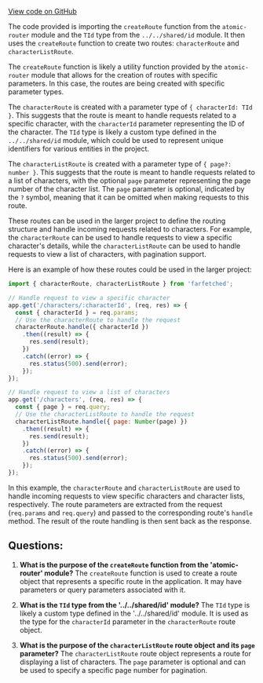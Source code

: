 [View code on GitHub](https://github.com/igorkamyshev/farfetched/apps/showcase/solid-real-world-rick-morty/src/entities/character/model.ts)

The code provided is importing the `createRoute` function from the `atomic-router` module and the `TId` type from the `../../shared/id` module. It then uses the `createRoute` function to create two routes: `characterRoute` and `characterListRoute`. 

The `createRoute` function is likely a utility function provided by the `atomic-router` module that allows for the creation of routes with specific parameters. In this case, the routes are being created with specific parameter types. 

The `characterRoute` is created with a parameter type of `{ characterId: TId }`. This suggests that the route is meant to handle requests related to a specific character, with the `characterId` parameter representing the ID of the character. The `TId` type is likely a custom type defined in the `../../shared/id` module, which could be used to represent unique identifiers for various entities in the project.

The `characterListRoute` is created with a parameter type of `{ page?: number }`. This suggests that the route is meant to handle requests related to a list of characters, with the optional `page` parameter representing the page number of the character list. The `page` parameter is optional, indicated by the `?` symbol, meaning that it can be omitted when making requests to this route.

These routes can be used in the larger project to define the routing structure and handle incoming requests related to characters. For example, the `characterRoute` can be used to handle requests to view a specific character's details, while the `characterListRoute` can be used to handle requests to view a list of characters, with pagination support.

Here is an example of how these routes could be used in the larger project:

```javascript
import { characterRoute, characterListRoute } from 'farfetched';

// Handle request to view a specific character
app.get('/characters/:characterId', (req, res) => {
  const { characterId } = req.params;
  // Use the characterRoute to handle the request
  characterRoute.handle({ characterId })
    .then((result) => {
      res.send(result);
    })
    .catch((error) => {
      res.status(500).send(error);
    });
});

// Handle request to view a list of characters
app.get('/characters', (req, res) => {
  const { page } = req.query;
  // Use the characterListRoute to handle the request
  characterListRoute.handle({ page: Number(page) })
    .then((result) => {
      res.send(result);
    })
    .catch((error) => {
      res.status(500).send(error);
    });
});
```

In this example, the `characterRoute` and `characterListRoute` are used to handle incoming requests to view specific characters and character lists, respectively. The route parameters are extracted from the request (`req.params` and `req.query`) and passed to the corresponding route's `handle` method. The result of the route handling is then sent back as the response.
## Questions: 
 1. **What is the purpose of the `createRoute` function from the 'atomic-router' module?**
The `createRoute` function is used to create a route object that represents a specific route in the application. It may have parameters or query parameters associated with it.

2. **What is the `TId` type from the '../../shared/id' module?**
The `TId` type is likely a custom type defined in the '../../shared/id' module. It is used as the type for the `characterId` parameter in the `characterRoute` route object.

3. **What is the purpose of the `characterListRoute` route object and its `page` parameter?**
The `characterListRoute` route object represents a route for displaying a list of characters. The `page` parameter is optional and can be used to specify a specific page number for pagination.
